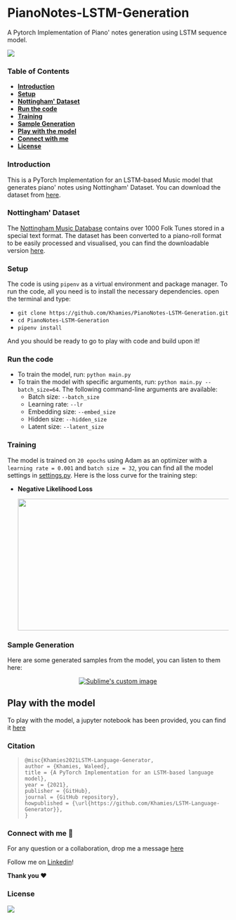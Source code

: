 # PianoNotes-LSTM-Generation
A Pytorch Implementation of Piano' notes generation using LSTM sequence model.

![](/home/waleed/Desktop/papers/LSTM-Language-Generator/media/lstm_gen.png)

### Table of Contents

- **[Introduction](#Introduction)**
- **[Setup](#Setup)**
- **[Nottingham' Dataset](#Nottingham'-Dataset)**
- [**Run the code**](#Run-the-code)
- **[Training](#Training)**
- **[Sample Generation](#Sample-Generation)**
- **[Play with the model](#Play-with-the-model)**
- **[Connect with me](#Connect-with-me)**
- **[License](#License)** 

### Introduction

This is a PyTorch Implementation for an LSTM-based Music model that generates piano' notes using Nottingham' Dataset. You can download the dataset from [here](http://www-ens.iro.umontreal.ca/~boulanni/icml2012).

### Nottingham' Dataset

The [Nottingham Music Database](http://abc.sourceforge.net/NMD/)  contains over 1000 Folk Tunes stored in a special text format. The dataset has been converted to a piano-roll format to be easily processed and visualised, you can find the downloadable version [here](http://www-ens.iro.umontreal.ca/~boulanni/Nottingham.pickle).

### Setup

The code is using `pipenv` as a virtual environment and package manager. To run the code, all you need is to install the necessary dependencies. open the terminal and type:

- `git clone https://github.com/Khamies/PianoNotes-LSTM-Generation.git` 
- `cd PianoNotes-LSTM-Generation`
- `pipenv install`

And you should be ready to go to play with code and build upon it!

### Run the code

- To train the model, run: `python main.py`
- To train the model with specific arguments, run: `python main.py --batch_size=64`. The following command-line arguments are available:
  - Batch size: `--batch_size`
  - Learning rate: `--lr`
  - Embedding size: `--embed_size`
  - Hidden size: `--hidden_size`
  - Latent size: `--latent_size`

### Training

The model is trained on `20 epochs` using Adam as an optimizer with a `learning rate = 0.001` and `batch size = 32`, you can find all the model settings in [settings.py](https://github.com/Khamies/LSTM-Language-Generator/blob/main/settings.py). Here is the loss curve for the training step:

- **Negative Likelihood Loss**

  <img src="./media/nll_loss.jpg" align="center" height="300" width="500" >

### Sample Generation

Here are some generated samples from the model, you can listen to them here:

<p align="center">
 <a href="https://www.youtube.com/watch?v=_LIzDdZsoDc">  <img src="http://img.youtube.com/vi/_LIzDdZsoDc/0.jpg?raw=true" alt="Sublime's custom image"/> </a>
</p>



## Play with the model

To play with the model, a jupyter notebook has been provided, you can find it [here](https://github.com/Khamies/LSTM-Language-Generator/blob/main/Play_with_model.ipynb)

### Citation

> ```
> @misc{Khamies2021LSTM-Language-Generator,
> author = {Khamies, Waleed},
> title = {A PyTorch Implementation for an LSTM-based language model},
> year = {2021},
> publisher = {GitHub},
> journal = {GitHub repository},
> howpublished = {\url{https://github.com/Khamies/LSTM-Language-Generator}},
> }
> ```

### Connect with me :slightly_smiling_face:

For any question or a collaboration, drop me a message [here](mailto:khamiesw@outlook.com?subject=[GitHub]%20LSTM-Language-Generator%20Repo)

Follow me on [Linkedin](https://www.linkedin.com/in/khamiesw/)!

**Thank you :heart:**

### License 

![](https://img.shields.io/github/license/khamies/LSTM-Language-Generator)


